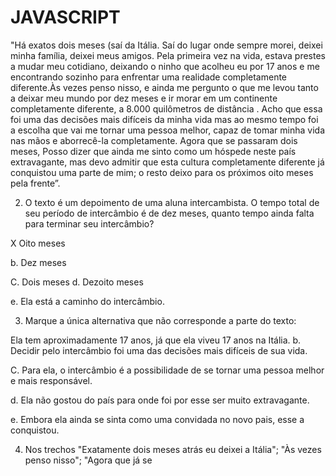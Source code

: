# JAVASCRIPT

"Há exatos dois meses (saí da Itália. Saí do lugar onde sempre morei, deixei minha família, deixei meus amigos. Pela primeira vez na vida, estava prestes a mudar meu cotidiano, deixando o ninho que acolheu eu por 17 anos e me encontrando sozinho para enfrentar uma realidade completamente diferente.Às vezes penso nisso, e ainda me pergunto o que me levou tanto a deixar meu mundo por dez meses e ir morar em um continente completamente diferente, a 8.000 quilômetros de distância . Acho que essa foi uma das decisões mais difíceis da minha vida mas ao mesmo tempo foi a escolha que vai me tornar uma pessoa melhor, capaz de tomar minha vida nas mãos e aborrecê-la completamente. Agora que se passaram dois meses, Posso dizer que ainda me sinto como um hóspede neste país extravagante, mas devo admitir que esta cultura completamente diferente já conquistou uma parte de mim; o resto deixo para os próximos oito meses pela frente”.

2. O texto é um depoimento de uma aluna intercambista. O tempo total de seu período de intercâmbio é de dez meses, quanto tempo ainda falta para terminar seu intercâmbio?

X Oito meses

b. Dez meses

C. Dois meses d. Dezoito meses

e. Ela está a caminho do intercâmbio.

3. Marque a única alternativa que não corresponde a parte do texto:

Ela tem aproximadamente 17 anos, já que ela viveu 17 anos na Itália. b. Decidir pelo intercâmbio foi uma das decisões mais difíceis de sua vida.

C. Para ela, o intercâmbio é a possibilidade de se tornar uma pessoa melhor e mais responsável.

d. Ela não gostou do país para onde foi por esse ser muito extravagante.

e. Embora ela ainda se sinta como uma convidada no novo pais, esse a conquistou.

4. Nos trechos "Exatamente dois meses atrás eu deixei a Itália"; "Às vezes penso nisso"; "Agora que já se